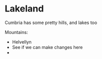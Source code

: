 Lakeland
========

Cumbria has some pretty hills, and lakes too

Mountains:
* Helvellyn
* See if we can make changes here
* 
